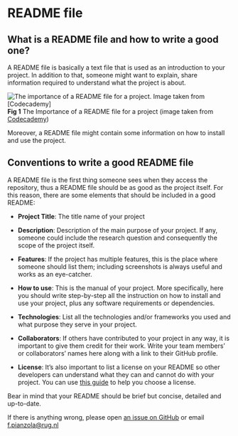 <!-- #region -->
# README file

## What is a README file and how to write a good one?

A README file is basically a text file that is used as an introduction to your project. In addition to that, someone might want to explain, share information required to understand what the project is about.

![The importance of a README file for a project. Image taken from [Codecademy]](../images/github-README.svg)
**Fig 1** The Importance of a README file for a project (image taken from [Codecademy](https://www.codecademy.com/learn/learn-git/modules/github-markdown/cheatsheet))



Moreover, a README file might contain some information on how to install and use the project.

## Conventions to write a good README file
A README file is the first thing someone sees when they access the repository, thus a README file should be as good as the project itself. For this reason, there are some elements that should be included in a good README:

- **Project Title**: The title name of your project

- **Description**: Description of the main purpose of your project. If any, someone could include the research question and consequently the scope of the project itself.

- **Features**: If the project has multiple features, this is the place where someone should list them; including screenshots is always useful and works as an eye-catcher.

- **How to use**: This is the manual of your project. More specifically, here you should write step-by-step all the instruction on how to install and use your project, plus any software requirements or dependencies.

- **Technologies**: List all the technologies and/or frameworks you used and what purpose they serve in your project.

- **Collaborators**: If others have contributed to your project in any way, it is important to give them credit for their work. Write your team members’ or collaborators’ names here along with a link to their GitHub profile.

- **License**: It’s also important to list a license on your README so other developers can understand what they can and cannot do with your project. You can use [this guide](https://choosealicense.com/) to help you choose a license.
<!-- #endregion -->

Bear in mind that your README should be brief but concise, detailed and up-to-date.


If there is anything wrong, please open [an issue on GitHub](https://github.com/GroningenDH/Cultural-Analytics-Open-Science-Guide/issues) or email f.pianzola@rug.nl
